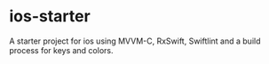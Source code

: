 # ios-starter
A starter project for ios using MVVM-C, RxSwift, Swiftlint and a build process for keys and colors.
